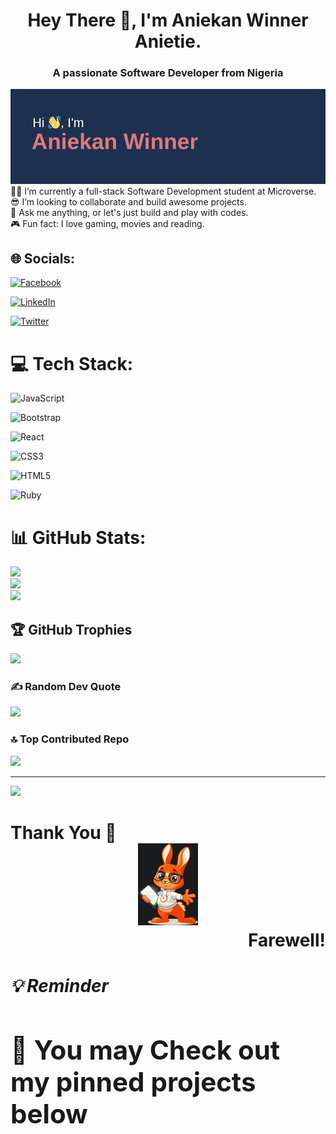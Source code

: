 <h1 align="center">Hey There 👋, I'm Aniekan Winner Anietie. </h1>

<h3 align="center">A passionate Software Developer from Nigeria</h3>

<img src="https://github.com/DevaWinner/DevaWinner/blob/7b5fd3ac016e417202d393031fa7f0f52dacfa41/header.png" hight="1000" width="1500"><br>
:student: I’m currently a full-stack Software Development student at Microverse.<br>
:sunglasses: I’m looking to collaborate and build awesome projects.<br>
💬 Ask me anything, or let's just build and play with codes.<br>
:video_game: Fun fact: I love gaming, movies and reading.

## 🌐 Socials:
[![Facebook](https://img.shields.io/badge/Medium-%231877F2.svg?logo=Medium&logoColor=white)](https://medium.com/@winneraaniekan) 

[![LinkedIn](https://img.shields.io/badge/LinkedIn-%230077B5.svg?logo=linkedin&logoColor=white)](https://www.linkedin.com/in/winnera/) 

[![Twitter](https://img.shields.io/badge/Twitter-%231DA1F2.svg?logo=Twitter&logoColor=white)](https://twitter.com/WinnerDevq) 

# 💻 Tech Stack:
![JavaScript](https://img.shields.io/badge/javascript-%23323330.svg?style=plastic&logo=javascript&logoColor=%23F7DF1E) 

![Bootstrap](https://img.shields.io/badge/bootstrap-%23563D7C.svg?style=plastic&logo=bootstrap&logoColor=white) 

![React](https://img.shields.io/badge/react-%2320232a.svg?style=plastic&logo=react&logoColor=%2361DAFB)

![CSS3](https://img.shields.io/badge/css3-%231572B6.svg?style=plastic&logo=css3&logoColor=white) 

![HTML5](https://img.shields.io/badge/html5-%23E34F26.svg?style=plastic&logo=html5&logoColor=white) 

![Ruby](https://img.shields.io/badge/ruby-%23CC342D.svg?style=plastic&logo=ruby&logoColor=white)

# 📊 GitHub Stats:
![](https://github-readme-stats.vercel.app/api?username=zuhebahmed88091&theme=tokyonight&hide_border=false&include_all_commits=true&count_private=true)<br/>
![](https://github-readme-streak-stats.herokuapp.com/?user=zuhebahmed88091&theme=tokyonight&hide_border=false)<br/>
![](https://github-readme-stats.vercel.app/api/top-langs/?username=zuhebahmed88091&theme=tokyonight&hide_border=false&include_all_commits=true&count_private=true&layout=compact)

## 🏆 GitHub Trophies
![](https://github-profile-trophy.vercel.app/?username=zuhebahmed88091&theme=onedark&no-frame=false&no-bg=false&margin-w=4)

### ✍️ Random Dev Quote
![](https://quotes-github-readme.vercel.app/api?type=vetical&theme=tokyonight)

### 🔝 Top Contributed Repo
![](https://github-contributor-stats.vercel.app/api?username=zuhebahmed88091&limit=5&theme=tokyonight&combine_all_yearly_contributions=true)

---
[![](https://visitcount.itsvg.in/api?id=zuhebahmed88091&icon=0&color=0)](https://visitcount.itsvg.in)

# Thank You 👋 <div align='center'>  <img src='https://github.com/Yordinia/yordinia/blob/main/Module-2/img/Rabbit.png' style='width:10vw'> </div>  <div align='right'>  Farewell! </div>
 
# <span> <i> 💡 Reminder </i> <h2> 📌 You may Check out my pinned projects below </h2>  </span> 
